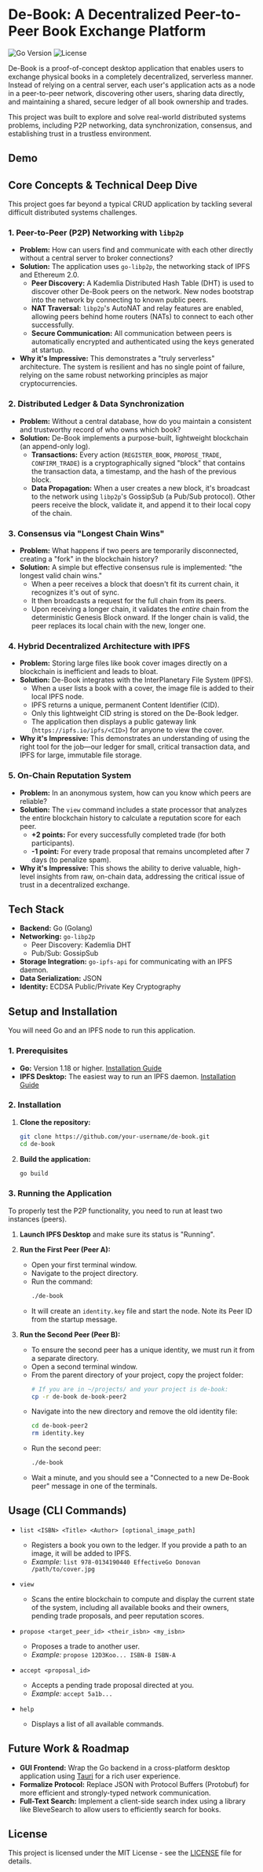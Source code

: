 # De-Book: A Decentralized Peer-to-Peer Book Exchange Platform

![Go Version](https://img.shields.io/badge/Go-1.18%2B-blue.svg)
![License](https://img.shields.io/badge/License-MIT-green.svg)

De-Book is a proof-of-concept desktop application that enables users to exchange physical books in a completely decentralized, serverless manner. Instead of relying on a central server, each user's application acts as a node in a peer-to-peer network, discovering other users, sharing data directly, and maintaining a shared, secure ledger of all book ownership and trades.

This project was built to explore and solve real-world distributed systems problems, including P2P networking, data synchronization, consensus, and establishing trust in a trustless environment.

## Demo

## Core Concepts & Technical Deep Dive

This project goes far beyond a typical CRUD application by tackling several difficult distributed systems challenges.

### 1. Peer-to-Peer (P2P) Networking with `libp2p`

*   **Problem:** How can users find and communicate with each other directly without a central server to broker connections?
*   **Solution:** The application uses `go-libp2p`, the networking stack of IPFS and Ethereum 2.0.
    *   **Peer Discovery:** A Kademlia Distributed Hash Table (DHT) is used to discover other De-Book peers on the network. New nodes bootstrap into the network by connecting to known public peers.
    *   **NAT Traversal:** `libp2p`'s AutoNAT and relay features are enabled, allowing peers behind home routers (NATs) to connect to each other successfully.
    *   **Secure Communication:** All communication between peers is automatically encrypted and authenticated using the keys generated at startup.
*   **Why it's Impressive:** This demonstrates a "truly serverless" architecture. The system is resilient and has no single point of failure, relying on the same robust networking principles as major cryptocurrencies.

### 2. Distributed Ledger & Data Synchronization

*   **Problem:** Without a central database, how do you maintain a consistent and trustworthy record of who owns which book?
*   **Solution:** De-Book implements a purpose-built, lightweight blockchain (an append-only log).
    *   **Transactions:** Every action (`REGISTER_BOOK`, `PROPOSE_TRADE`, `CONFIRM_TRADE`) is a cryptographically signed "block" that contains the transaction data, a timestamp, and the hash of the previous block.
    *   **Data Propagation:** When a user creates a new block, it's broadcast to the network using `libp2p`'s GossipSub (a Pub/Sub protocol). Other peers receive the block, validate it, and append it to their local copy of the chain.

### 3. Consensus via "Longest Chain Wins"

*   **Problem:** What happens if two peers are temporarily disconnected, creating a "fork" in the blockchain history?
*   **Solution:** A simple but effective consensus rule is implemented: "the longest valid chain wins."
    *   When a peer receives a block that doesn't fit its current chain, it recognizes it's out of sync.
    *   It then broadcasts a request for the full chain from its peers.
    *   Upon receiving a longer chain, it validates the *entire* chain from the deterministic Genesis Block onward. If the longer chain is valid, the peer replaces its local chain with the new, longer one.

### 4. Hybrid Decentralized Architecture with IPFS

*   **Problem:** Storing large files like book cover images directly on a blockchain is inefficient and leads to bloat.
*   **Solution:** De-Book integrates with the InterPlanetary File System (IPFS).
    *   When a user lists a book with a cover, the image file is added to their local IPFS node.
    *   IPFS returns a unique, permanent Content Identifier (CID).
    *   Only this lightweight CID string is stored on the De-Book ledger.
    *   The application then displays a public gateway link (`https://ipfs.io/ipfs/<CID>`) for anyone to view the cover.
*   **Why it's Impressive:** This demonstrates an understanding of using the right tool for the job—our ledger for small, critical transaction data, and IPFS for large, immutable file storage.

### 5. On-Chain Reputation System

*   **Problem:** In an anonymous system, how can you know which peers are reliable?
*   **Solution:** The `view` command includes a state processor that analyzes the entire blockchain history to calculate a reputation score for each peer.
    *   **+2 points:** For every successfully completed trade (for both participants).
    *   **-1 point:** For every trade proposal that remains uncompleted after 7 days (to penalize spam).
*   **Why it's Impressive:** This shows the ability to derive valuable, high-level insights from raw, on-chain data, addressing the critical issue of trust in a decentralized exchange.

## Tech Stack

*   **Backend:** Go (Golang)
*   **Networking:** `go-libp2p`
    *   Peer Discovery: Kademlia DHT
    *   Pub/Sub: GossipSub
*   **Storage Integration:** `go-ipfs-api` for communicating with an IPFS daemon.
*   **Data Serialization:** JSON
*   **Identity:** ECDSA Public/Private Key Cryptography

## Setup and Installation

You will need Go and an IPFS node to run this application.

### 1. Prerequisites
*   **Go:** Version 1.18 or higher. [Installation Guide](https://go.dev/doc/install)
*   **IPFS Desktop:** The easiest way to run an IPFS daemon. [Installation Guide](https://ipfs.tech/install/desktop/)

### 2. Installation
1.  **Clone the repository:**
    ```bash
    git clone https://github.com/your-username/de-book.git
    cd de-book
    ```
2.  **Build the application:**
    ```bash
    go build
    ```

### 3. Running the Application
To properly test the P2P functionality, you need to run at least two instances (peers).

1.  **Launch IPFS Desktop** and make sure its status is "Running".

2.  **Run the First Peer (Peer A):**
    *   Open your first terminal window.
    *   Navigate to the project directory.
    *   Run the command:
        ```bash
        ./de-book
        ```
    *   It will create an `identity.key` file and start the node. Note its Peer ID from the startup message.

3.  **Run the Second Peer (Peer B):**
    *   To ensure the second peer has a unique identity, we must run it from a separate directory.
    *   Open a second terminal window.
    *   From the parent directory of your project, copy the project folder:
        ```bash
        # If you are in ~/projects/ and your project is de-book:
        cp -r de-book de-book-peer2
        ```
    *   Navigate into the new directory and remove the old identity file:
        ```bash
        cd de-book-peer2
        rm identity.key
        ```
    *   Run the second peer:
        ```bash
        ./de-book
        ```
    *   Wait a minute, and you should see a "Connected to a new De-Book peer" message in one of the terminals.

## Usage (CLI Commands)

*   `list <ISBN> <Title> <Author> [optional_image_path]`
    *   Registers a book you own to the ledger. If you provide a path to an image, it will be added to IPFS.
    *   *Example:* `list 978-0134190440 EffectiveGo Donovan /path/to/cover.jpg`

*   `view`
    *   Scans the entire blockchain to compute and display the current state of the system, including all available books and their owners, pending trade proposals, and peer reputation scores.

*   `propose <target_peer_id> <their_isbn> <my_isbn>`
    *   Proposes a trade to another user.
    *   *Example:* `propose 12D3Koo... ISBN-B ISBN-A`

*   `accept <proposal_id>`
    *   Accepts a pending trade proposal directed at you.
    *   *Example:* `accept 5a1b...`

*   `help`
    *   Displays a list of all available commands.

## Future Work & Roadmap

*   **GUI Frontend:** Wrap the Go backend in a cross-platform desktop application using [Tauri](https://tauri.app/) for a rich user experience.
*   **Formalize Protocol:** Replace JSON with Protocol Buffers (Protobuf) for more efficient and strongly-typed network communication.
*   **Full-Text Search:** Implement a client-side search index using a library like BleveSearch to allow users to efficiently search for books.

## License
This project is licensed under the MIT License - see the [LICENSE](LICENSE) file for details.
